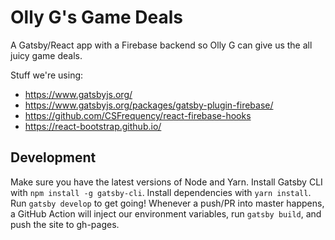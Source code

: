 # Olly G's Game Deals

A Gatsby/React app with a Firebase backend so Olly G can give us the all juicy game deals.

Stuff we're using:
- https://www.gatsbyjs.org/
- https://www.gatsbyjs.org/packages/gatsby-plugin-firebase/
- https://github.com/CSFrequency/react-firebase-hooks
- https://react-bootstrap.github.io/

## Development
Make sure you have the latest versions of Node and Yarn. Install Gatsby CLI with `npm install -g gatsby-cli`. Install dependencies with `yarn install`. Run `gatsby develop` to get going! Whenever a push/PR into master happens, a GitHub Action will inject our environment variables, run `gatsby build`, and push the site to gh-pages.